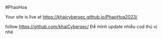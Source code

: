 #PhaoHoa

Your site is live at https://khaicybersec.github.io/PhaoHoa2023/

follow https://github.com/khaiCybersec/  Để mình update nhiều cod thú vị nhé

